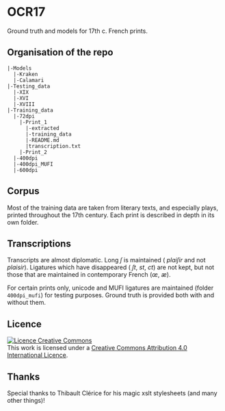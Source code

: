# OCR17

Ground truth and models for 17th c. French prints.

## Organisation of the repo
```
|-Models
  |-Kraken
  |-Calamari
|-Testing_data
  |-XIX
  |-XVI
  |-XVIII
|-Training_data
  |-72dpi
    |-Print_1
      |-extracted
      |-training_data
      |-README.md
      |transcription.txt
    |-Print_2
  |-400dpi
  |-400dpi_MUFI
  |-600dpi
```

## Corpus

Most of the training data are taken from literary texts, and especially plays, printed throughout the 17th century. Each print is described in depth in its own folder.

## Transcriptions
Transcripts are almost diplomatic. Long *ſ* is maintained ( *plaiſir* and not *plaisir*).
Ligatures which have disappeared ( *ſt*, *st*, *ct*) are not kept, but not those that are maintained in contemporary French (*œ*, *æ*).

For certain prints only, unicode and MUFI ligatures are maintained (folder ```400dpi_mufi```) for testing purposes. Ground truth is provided both with and without them.

## Licence
<a rel="license" href="http://creativecommons.org/licenses/by-sa/4.0/"><img alt="Licence Creative Commons" style="border-width:0" src="https://i.creativecommons.org/l/by/4.0/88x31.png" /></a><br />This work is licensed under a <a rel="license" href="http://creativecommons.org/licenses/by-sa/4.0/">Creative Commons Attribution 4.0 International Licence</a>.

## Thanks
Special thanks to Thibault Clérice for his magic xslt stylesheets (and many other things)!

